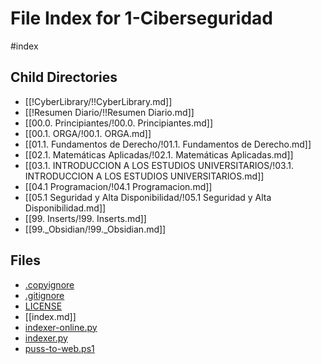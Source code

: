 # File Index for 1-Ciberseguridad
#index

## Child Directories

- [[!CyberLibrary/!!CyberLibrary.md]]
- [[!Resumen Diario/!!Resumen Diario.md]]
- [[00.0. Principiantes/!00.0. Principiantes.md]]
- [[00.1. ORGA/!00.1. ORGA.md]]
- [[01.1. Fundamentos de Derecho/!01.1. Fundamentos de Derecho.md]]
- [[02.1. Matemáticas Aplicadas/!02.1. Matemáticas Aplicadas.md]]
- [[03.1. INTRODUCCION A LOS ESTUDIOS UNIVERSITARIOS/!03.1. INTRODUCCION A LOS ESTUDIOS UNIVERSITARIOS.md]]
- [[04.1 Programacion/!04.1 Programacion.md]]
- [[05.1 Seguridad y Alta Disponibilidad/!05.1 Seguridad y Alta Disponibilidad.md]]
- [[99. Inserts/!99. Inserts.md]]
- [[99._Obsidian/!99._Obsidian.md]]

## Files

- [.copyignore](https://github.com/Grado-en-Gestion-de-la-Ciberseguridad/1-Ciberseguridad/blob/main//.copyignore)
- [.gitignore](https://github.com/Grado-en-Gestion-de-la-Ciberseguridad/1-Ciberseguridad/blob/main//.gitignore)
- [LICENSE](https://github.com/Grado-en-Gestion-de-la-Ciberseguridad/1-Ciberseguridad/blob/main//LICENSE)
- [[index.md]]
- [indexer-online.py](https://github.com/Grado-en-Gestion-de-la-Ciberseguridad/1-Ciberseguridad/blob/main//indexer-online.py)
- [indexer.py](https://github.com/Grado-en-Gestion-de-la-Ciberseguridad/1-Ciberseguridad/blob/main//indexer.py)
- [puss-to-web.ps1](https://github.com/Grado-en-Gestion-de-la-Ciberseguridad/1-Ciberseguridad/blob/main//puss-to-web.ps1)
